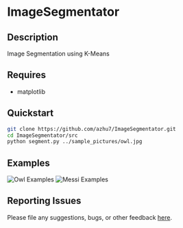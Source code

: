 # ImageSegmentator
## Description
Image Segmentation using K-Means

## Requires
- matplotlib

## Quickstart
```bash
git clone https://github.com/azhu7/ImageSegmentator.git
cd ImageSegmentator/src
python segment.py ../sample_pictures/owl.jpg
```

## Examples
![Owl Examples](sample_images/owl_examples.png?raw=true "Owl Examples")
![Messi Examples](sample_images/messi_examples.png?raw=true "Messi Examples")

## Reporting Issues
Please file any suggestions, bugs, or other feedback [here](https://github.com/azhu7/ImageSegmentator/issues).
